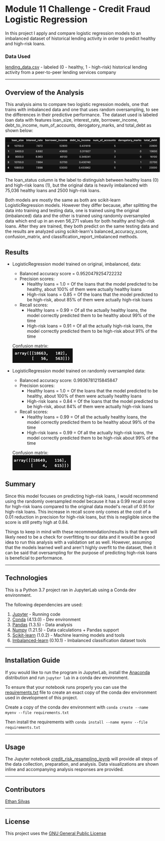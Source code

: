 # Module 11 Challenge - Credit Fraud Logistic Regression

In this project I apply and compare logistic regression models to an imbalanced dataset of historical lending activity in order to predict healthy and high-risk loans. 

### Data Used
[lending_data.csv](/Resources/lending_data.csv) - labeled (0 - healthy, 1 - high-risk) historical lending activity from a peer-to-peer lending services company

---

## Overview of the Analysis

This analysis aims to compare two logistic regression models, one that trains with imbalanced data and one that uses random oversampling, to see the differences in their predictive performance. The dataset used is labeled loan data with features loan_size, interest_rate, borrower_income, debt_to_income, num_of_accounts, derogatory_marks, and total_debt as shown below: 

![DataFrame head showing features loan_size, interest_rate, borrower_income, debt_to_income, num_of_accounts, derogatory_marks, and total_debt](/Resources/Images/features.png)

The loan_status column is the label to distinguish between healthy loans (0) and high-risk loans (1), but the original data is heavily imbalanced with 75,036 healthy loans and 2500 high-risk loans. 

Both models are mostly the same as both are scikit-learn LogisticRegression models. However they differ because, after splitting the data into training and testing data, one is trained using the original (imbalanced) data and the other is trained using randomly oversampled data which end up in an even 56,271 values for both healthy and high-risk loans. After they are trained, they both predict on the same testing data and the results are analyzed using scikit-learn's balanced_accuracy_score, confusion_matrix, and classification_report_imbalanced methods. 

## Results

* LogisticRegression model trained on original, imbalanced, data:
    * Balanced accuracy score = 0.9520479254722232
    * Precision scores:
        * Healthy loans = 1.0 = Of the loans that the model predicted to be healthy, about 100% of them were actually healthy loans
        * High-risk loans = 0.85 = Of the loans that the model predicted to be high-risk, about 85% of them were actually high-risk loans
    * Recall scores: 
        * Healthy loans = 0.99 = Of all the actually healthy loans, the model correctly predicted them to be healthy about 99% of the time
        * High-risk loans = 0.91 = Of all the actually high-risk loans, the model correctly predicted them to be high-risk about 91% of the time

    Confusion matrix:<br>
    ![Confusion matrix showing 18663 to 102 for healthy loans and 56 to 563 for high-risk loans](/Resources/Images/original-confusion-matrix.png)


* LogisticRegression model trained on randomly oversampled data:
    * Balanced accuracy score: 0.9936781215845847
    * Precision scores:
        * Healthy loans = 1.0 = Of the loans that the model predicted to be healthy, about 100% of them were actually healthy loans
        * High-risk loans = 0.84 = Of the loans that the model predicted to be high-risk, about 84% of them were actually high-risk loans
    * Recall scores: 
        * Healthy loans = 0.99 = Of all the actually healthy loans, the model correctly predicted them to be healthy about 99% of the time
        * High-risk loans = 0.99 = Of all the actually high-risk loans, the model correctly predicted them to be high-risk about 99% of the time

    Confusion matrix:<br>
    ![Confusion matrix showing 18649 to 116 for healthy loans and 4 to 615 for high-risk loans](/Resources/Images/oversampled-confusion-matrix.png)


## Summary

Since this model focuses on predicting high-risk loans, I would recommend using the randomly oversampled model because it has a 0.99 recall score for high-risk loans compared to the original data model's recall of 0.91 for high-risk loans. This increase in recall score only comes at the cost of a 0.01 reduction in precision for high-risk loans, but this is negligible since the score is still pretty high at 0.84. 

Things to keep in mind with these recommendation/results is that there will likely need to be a check for overfitting to our data and it would be a good idea to run this analysis with a validation set as well. However, assuming that the models learned well and aren't highly overfit to the dataset, then it can be said that oversampling for the purpose of predicting high-risk loans is beneficial to performance.

---

## Technologies

This is a Python 3.7 project ran in JupyterLab using a Conda dev environment. 

The following dependencies are used: 
1. [Jupyter](https://jupyter.org/) - Running code 
2. [Conda](https://github.com/conda/conda) (4.13.0) - Dev environment
3. [Pandas](https://github.com/pandas-dev/pandas) (1.3.5) - Data analysis
4. [Numpy](https://numpy.org/) (1.21.5) - Data calculations + Pandas support
5. [Scikit-learn](https://scikit-learn.org/stable/index.html) (1.0.2) - Machine learning models and tools
6. [Imbalanced-learn](https://imbalanced-learn.org/stable/) (0.10.1) - Imbalanced classification dataset tools

---

## Installation Guide

If you would like to run the program in JupyterLab, install the [Anaconda](https://www.anaconda.com/products/distribution) distribution and run `jupyter lab` in a conda dev environment.

To ensure that your notebook runs properly you can use the [requirements.txt](/Resources/requirements.txt) file to create an exact copy of the conda dev environment used in development of this project. 

Create a copy of the conda dev environment with `conda create --name myenv --file requirements.txt`

Then install the requirements with `conda install --name myenv --file requirements.txt`

---

## Usage

The Jupyter notebook [credit_risk_resampling_ipynb](/credit_risk_resampling.ipynb) will provide all steps of the data collection, preparation, and analysis. Data visualizations are shown inline and accompanying analysis responses are provided.

---

## Contributors

[Ethan Silvas](https://github.com/ethansilvas)

---

## License

This project uses the [GNU General Public License](https://choosealicense.com/licenses/gpl-3.0/)
